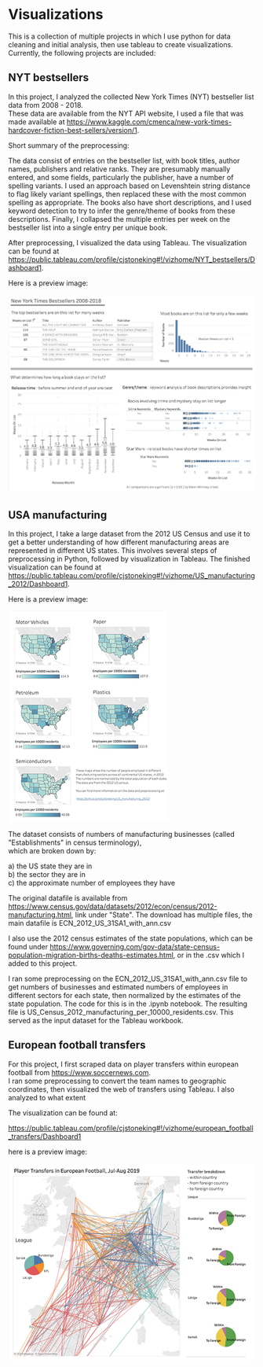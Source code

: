 # Visualizations


This is a collection of multiple projects in which I use python for data cleaning and initial analysis, then use tableau to create
visualizations. Currently, the following projects are included: 

## NYT bestsellers

In this project, I analyzed the collected New York Times (NYT) bestseller list data from 2008 - 2018.  
These data are available from the NYT API website, I used a file that was made available at https://www.kaggle.com/cmenca/new-york-times-hardcover-fiction-best-sellers/version/1.

Short summary of the preprocessing:

The data consist of entries on the bestseller list, with book titles, author names, publishers and relative ranks. They are presumably manually entered, and some fields, particularly the publisher, have a number of spelling variants. I used an approach based on Levenshtein string distance to flag likely variant spellings, then replaced these with the most common spelling as appropriate. 
The books also have short descriptions, and I used keyword detection to try to infer the genre/theme of books from these descriptions. 
Finally, I collapsed the multiple entries per week on the bestseller list into a single entry per unique book.

After preprocessing, I visualized the data using Tableau. The visualization can be found at https://public.tableau.com/profile/cjstoneking#!/vizhome/NYT_bestsellers/Dashboard1.

Here is a preview image:


![NYT_bestsellers](NYT_bestsellers/NYT_bestsellers_image.png?raw=true)


## USA manufacturing

In this project, I take a large dataset from the 2012 US Census and use it to get a better understanding of how different manufacturing areas are represented in different US states. This involves several steps of preprocessing in Python, followed by visualization in Tableau.  The finished visualization can be found at https://public.tableau.com/profile/cjstoneking#!/vizhome/US_manufacturing_2012/Dashboard1.

Here is a preview image:

![tableau_USA_manufacturing](USA_manufacturing/usa_manufacturing_small.png?raw=true)



The dataset consists of numbers of manufacturing businesses (called "Establishments" in census terminology),  
which are broken down by:  

a) the US state they are in\
b) the sector they are in\
c) the approximate number of employees they have

The original datafile is available from https://www.census.gov/data/datasets/2012/econ/census/2012-manufacturing.html, link under "State". The download has multiple files, the main datafile is ECN_2012_US_31SA1_with_ann.csv

I also use the 2012 census estimates of the state populations, which can be found under https://www.governing.com/gov-data/state-census-population-migration-births-deaths-estimates.html, or in the .csv which I added to this project.

I ran some preprocessing on the ECN_2012_US_31SA1_with_ann.csv file to get numbers of businesses and estimated numbers of employees in different sectors for each state, then normalized by the estimates of the state population. The code for this is in the .ipynb notebook. The resulting file is US_Census_2012_manufacturing_per_10000_residents.csv.  This served as the input dataset for the Tableau workbook.



## European football transfers

For this project, I first scraped data on player transfers within european football from https://www.soccernews.com.  
I ran some preprocessing to convert the team names to geographic coordinates, then visualized the web of transfers using Tableau. I also analyzed to what extent 

The visualization can be found at:

https://public.tableau.com/profile/cjstoneking#!/vizhome/european_football_transfers/Dashboard1

here is a preview image:

![tableau_euro_football](european_football_transfers/euro_football_small.png?raw=true)



